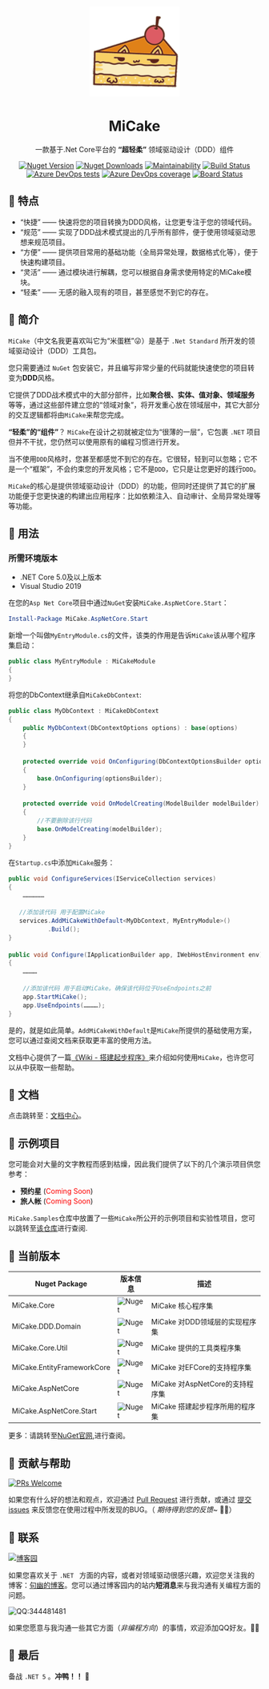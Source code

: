 <p align="center">
  <a href="http://www.micake.net">
    <img width="180px" src="assets/logo.svg">
  </a>
</p>

<h1 align="center" >MiCake</h1>

<div align="center">

一款基于.Net Core平台的 **“超轻柔”** 领域驱动设计（DDD）组件

[![Nuget Version](https://img.shields.io/nuget/v/MiCake.Core?label=nuget%20version&logo=nuget)](https://www.nuget.org/packages/MiCake.Core/) [![Nuget Downloads](https://img.shields.io/nuget/dt/MiCake.Core?color=green&label=nuget%20downloads&logo=nuget)](https://www.nuget.org/packages/MiCake.Core/) [![Maintainability](https://api.codeclimate.com/v1/badges/a9d8163cb3023fdef30a/maintainability)](https://codeclimate.com/github/uoyoCsharp/MiCake/maintainability) [![Build Status](https://dev.azure.com/MiCake/MiCake/_apis/build/status/MiCake?branchName=master)](https://dev.azure.com/MiCake/MiCake/_build/latest?definitionId=5&branchName=master)[![Azure DevOps tests](https://img.shields.io/azure-devops/tests/MiCake/MiCake/5?color=ff69b4&label=Azure%20Tests&logo=Microsoft-Azure&logoColor=white)](https://dev.azure.com/MiCake/MiCake/_build/latest?definitionId=5&branchName=master) [![Azure DevOps coverage](https://img.shields.io/azure-devops/coverage/MiCake/MiCake/5?label=Azure%20Coverage&logo=Azure-DevOps)](https://dev.azure.com/MiCake/MiCake/_build/latest?definitionId=5&branchName=master) [![Board Status](https://dev.azure.com/MiCake/e359a201-ca49-495f-92ba-11493e88e94e/9a202286-9c70-40fa-8892-9bd476191d74/_apis/work/boardbadge/e5dd9abe-6df7-4f1c-95d0-762074a5f1e2)](https://dev.azure.com/MiCake/MiCake/_workitems/recentlyupdated/)

</div>

## 🍡 特点

- “快捷” —— 快速将您的项目转换为DDD风格，让您更专注于您的领域代码。
- “规范” —— 实现了DDD战术模式提出的几乎所有部件，便于使用领域驱动思想来规范项目。
- “方便” —— 提供项目常用的基础功能（全局异常处理，数据格式化等），便于快速构建项目。
- “灵活” —— 通过模块进行解耦，您可以根据自身需求使用特定的MiCake模块。
- “轻柔” —— 无感的融入现有的项目，甚至感觉不到它的存在。

## 🍧 简介

`MiCake`（中文名我更喜欢叫它为“米蛋糕”😜）是基于 `.Net Standard` 所开发的领域驱动设计（DDD）工具包。

您只需要通过 `NuGet` 包安装它，并且编写非常少量的代码就能快速使您的项目转变为**DDD**风格。

它提供了DDD战术模式中的大部分部件，比如**聚合根、实体、值对象、领域服务**等等，通过这些部件建立您的“领域对象”，将开发重心放在领域层中，其它大部分的交互逻辑都将由`MiCake`来帮您完成。

**“轻柔”**的**“组件”**？ `MiCake`在设计之初就被定位为“很薄的一层”，它包裹 `.NET` 项目但并不干扰，您仍然可以使用原有的编程习惯进行开发。

当不使用`DDD`风格时，您甚至都感觉不到它的存在。它很轻，轻到可以忽略；它不是一个“框架”，不会约束您的开发风格；它不是`DDD`，它只是让您更好的践行`DDD`。

`MiCake`的核心是提供领域驱动设计（DDD）的功能，但同时还提供了其它的扩展功能便于您更快速的构建出应用程序：比如依赖注入、自动审计、全局异常处理等等功能。

## 🍒 用法

### 所需环境版本

+ .NET Core 5.0及以上版本
+ Visual Studio 2019

在您的`Asp Net Core`项目中通过`NuGet`安装`MiCake.AspNetCore.Start`：

```powershell
Install-Package MiCake.AspNetCore.Start
```

新增一个叫做`MyEntryModule.cs`的文件，该类的作用是告诉`MiCake`该从哪个程序集启动：

```csharp
public class MyEntryModule : MiCakeModule
{
}
```

将您的DbContext继承自`MiCakeDbContext`:

```csharp
public class MyDbContext : MiCakeDbContext
{
    public MyDbContext(DbContextOptions options) : base(options)
    {
    }

    protected override void OnConfiguring(DbContextOptionsBuilder optionsBuilder)
    {
        base.OnConfiguring(optionsBuilder);
    }

    protected override void OnModelCreating(ModelBuilder modelBuilder)
    {
        //不要删除该行代码
        base.OnModelCreating(modelBuilder);
    }
}
```

在`Startup.cs`中添加`MiCake`服务：

```csharp
public void ConfigureServices(IServiceCollection services)
{
    ………………

   //添加该代码 用于配置MiCake
   services.AddMiCakeWithDefault<MyDbContext, MyEntryModule>()
           .Build();
}

public void Configure(IApplicationBuilder app, IWebHostEnvironment env)
{
    …………

    //添加该代码 用于启动MiCake。确保该代码位于UseEndpoints之前
    app.StartMiCake();
    app.UseEndpoints(…………);
}
```

是的，就是如此简单。`AddMiCakeWithDefault`是`MiCake`所提供的基础使用方案，您可以通过查阅文档来获取更丰富的使用方法。

文档中心提供了一篇[《Wiki - 搭建起步程序》](https://github.com/uoyoCsharp/MiCake/wiki/%E8%B5%B7%E6%AD%A5)来介绍如何使用`MiCake`，也许您可以从中获取一些帮助。

## 🍉 文档

点击跳转至：[文档中心](https://github.com/uoyoCsharp/MiCake/wiki)。

## 🍊 示例项目

您可能会对大量的文字教程而感到枯燥，因此我们提供了以下的几个演示项目供您参考：

+ **预约星** (<font color="red">Coming Soon</font>)
+ **旅人帐** (<font color="red">Coming Soon</font>)

`MiCake.Samples`仓库中放置了一些`MiCake`所公开的示例项目和实验性项目，您可以跳转至[该仓库](https://github.com/uoyoCsharp/MiCake.Samples)进行查阅.

## 🍍 当前版本

| Nuget Package              | 版本信息                                                                                                        | 描述                            |
| -------------------------- | --------------------------------------------------------------------------------------------------------------- | ------------------------------- |
| MiCake.Core                | ![Nuget](https://img.shields.io/nuget/v/MiCake.Core?label=MiCake.Core&logo=nuget)                               | MiCake 核心程序集               |
| MiCake.DDD.Domain          | ![Nuget](https://img.shields.io/nuget/v/MiCake.DDD.Domain?label=MiCake.DDD.Domain&logo=nuget)                   | MiCake 对DDD领域层的实现程序集  |
| MiCake.Core.Util           | ![Nuget](https://img.shields.io/nuget/v/MiCake.Core.Util?label=MiCake.Core.Util&logo=nuget)                     | MiCake 提供的工具类程序集       |
| MiCake.EntityFrameworkCore | ![Nuget](https://img.shields.io/nuget/v/MiCake.EntityFrameworkCore?label=MiCake.EntityFrameworkCore&logo=nuget) | MiCake 对EFCore的支持程序集     |
| MiCake.AspNetCore          | ![Nuget](https://img.shields.io/nuget/v/MiCake.AspNetCore?label=MiCake.AspNetCore&logo=nuget)                   | MiCake 对AspNetCore的支持程序集 |
| MiCake.AspNetCore.Start    | ![Nuget](https://img.shields.io/nuget/v/MiCake.AspNetCore.Start?label=MiCake.AspNetCore.Start&logo=nuget)       | MiCake 搭建起步程序所用的程序集 |

更多：请跳转至[NuGet官网](https://www.nuget.org/packages?q=micake),进行查阅。

## 🍠 贡献与帮助

[![PRs Welcome](https://img.shields.io/badge/PRs-welcome-brightgreen.svg)](https://github.com/uoyoCsharp/MiCake/pulls)

如果您有什么好的想法和观点，欢迎通过 [Pull Request](https://github.com/uoyoCsharp/MiCake/pulls) 进行贡献，或通过 [提交 issues](https://github.com/uoyoCsharp/MiCake/issues/new)  来反馈您在使用过程中所发现的BUG。（ *期待得到您的反馈~* 🌻🌻）

## 🍑 联系

[![博客园](https://img.shields.io/badge/%E5%8D%9A%E5%AE%A2%E5%9B%AD-%E5%8F%A5%E5%B9%BD-blue)](https://www.cnblogs.com/uoyo/)

如果您喜欢关于 `.NET ` 方面的内容，或者对领域驱动很感兴趣，欢迎您关注我的博客：[句幽的博客](https://www.cnblogs.com/uoyo/)。您可以通过博客园内的站内**短消息**来与我沟通有关编程方面的问题。

![QQ:344481481](https://img.shields.io/badge/QQ:344481481-Online-green)

如果您愿意与我沟通一些其它方面（*非编程方向*）的事情，欢迎添加QQ好友。🌻🌻

## 🍄 最后

备战 `.NET 5` 。**冲鸭！！** 🐣